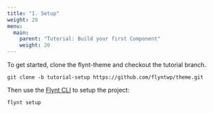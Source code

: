 ```yaml
---
title: "1. Setup"
weight: 20
menu:
  main:
    parent: "Tutorial: Build your first Component"
    weight: 20
---
```


To get started, clone the flynt-theme and checkout the tutorial branch.

```
git clone -b tutorial-setup https://github.com/flyntwp/theme.git
```

Then use the [Flynt CLI](../../cli/README.md) to setup the project:

```
flynt setup
```

<!-- TODO: Add link / text about actually doing all of the required local setup steps. e.g. Set up MAMP -->
